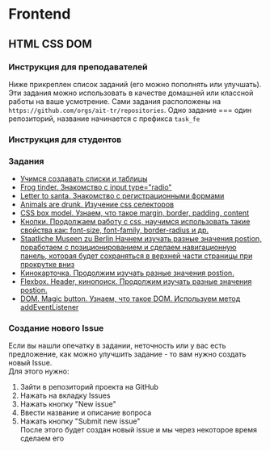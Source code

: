 # Frontend 

## HTML CSS DOM

### Инструкция для преподавателей
Ниже прикреплен список заданий (его можно пополнять или улучшать). Эти задания можно использовать в качестве домашней или классной работы на ваше усмотрение. Сами задания расположены на `https://github.com/orgs/ait-tr/repositories`. Одно задание === один репозиторий, название начинается с префикса `task_fe` 

### Инструкция для студентов



### Задания
- [Учимся создавать списки и таблицы](https://github.com/ait-tr/task_fe-html_table_ul)
- [Frog tinder. Знакомство с input type="radio"](https://github.com/ait-tr/task_fe-html-radio-frog-tinder)
- [Letter to santa. Знакомство с регистрационными формами](https://github.com/ait-tr/task_fe-registration-letter-to-santa)
- [Animals are drunk. Изучение css селекторов](https://github.com/ait-tr/task_fe-css-animals-are-drunk)
- [CSS box model. Узнаем, что такое margin, border, padding, content](https://github.com/ait-tr/task_fe-css-box-model)
- [Кнопки. Продолжаем работу с css, научимся использовать такие свойства как: font-size, font-family, border-radius и др.](https://github.com/ait-tr/task_fe-html-css-btn-hover)
- [Staatliche Museen zu Berlin Начнем изучать разные значения postion, поработаем с позиционированием и сделаем навигационную панель, которая будет сохраняться в верхней части страницы при прокрутке вниз ](https://github.com/ait-tr/task_fe-css-position-museum-header)
- [Кинокарточка. Продолжим изучать разные значения postion.](https://github.com/ait-tr/task_fe-css-position-movie-card)
- [Flexbox. Header, кинопоиск. Продолжим изучать разные значения postion.](https://github.com/ait-tr/task_fe-css-flexbox-header-cinema)
- [DOM. Magic button. Узнаем, что такое DOM. Используем метод addEventListener](https://github.com/ait-tr/task_fe-dom-magic-buttons)



### Создание нового Issue
Если вы нашли опечатку в задании, неточность или у вас есть предложение, как можно улучшить задание - то вам нужно создать новый Issue.  
Для этого нужно:
1. Зайти в репозиторий проекта на GitHub
1. Нажать на вкладку Issues
1. Нажать кнопку "New issue"
1. Ввести название и описание вопроса
1. Нажать кнопку "Submit new issue"  
После этого будет создан новый issue и мы через некоторое время сделаем его
